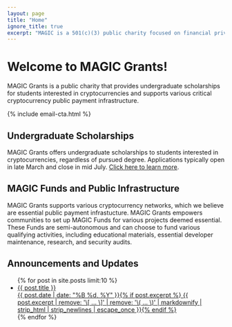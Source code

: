 ```yaml
---
layout: page
title: "Home"
ignore_title: true
excerpt: "MAGIC is a 501(c)(3) public charity focused on financial privacy. Our mission is to build and support the technology infrastructure that will enable people to control their own financial data."
---
```


<h1 class="center">Welcome to MAGIC Grants!</h1>

MAGIC Grants is a public charity that provides undergraduate scholarships for students interested in cryptocurrencies and supports various critical cryptocurrency public payment infrastructure.

{% include email-cta.html %}

<h2 class="center">Undergraduate Scholarships</h2>

MAGIC Grants offers undergraduate scholarships to students interested in cryptocurrencies, regardless of pursued degree. Applications typically open in late March and close in mid July. [Click here to learn more](/scholarships/).

<h2 class="center">MAGIC Funds and Public Infrastructure</h2>

MAGIC Grants supports various cryptocurrency networks, which we believe are essential public payment infrastucture. MAGIC Grants empowers communities to set up MAGIC Funds for various projects deemed essential. These Funds are semi-autonomous and can choose to fund various qualifying activities, including educational materials, essential developer maintenance, research, and security audits.

<h2 class="center">Announcements and Updates</h2>
<ul class="post-list">
{% for post in site.posts limit:10 %}
  <li><article><a href="{{ site.url }}{{ post.url }}"><div class="post-entry-title">{{ post.title }}</div> <span class="entry-date"><time datetime="{{ post.date | date_to_xmlschema }}">{{ post.date | date: "%B %d, %Y" }}</time></span>{% if post.excerpt %} <span class="excerpt">{{ post.excerpt | remove: '\[ ... \]' | remove: '\( ... \)' | markdownify | strip_html | strip_newlines | escape_once }}</span>{% endif %}</a></article></li>
{% endfor %}
</ul>
